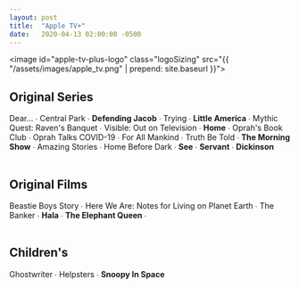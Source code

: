 ```yaml
---
layout: post
title:  "Apple TV+"
date:   2020-04-13 02:00:00 -0500
---
```


<image id="apple-tv-plus-logo" class="logoSizing" src="{{ "/assets/images/apple_tv.png" | prepend: site.baseurl }}"></image>
<br>

## Original Series
Dear... ∙
Central Park ∙
<span class="apple_color">**Defending Jacob**</span> ∙
Trying ∙
<span class="apple_color">**Little America**</span> ∙
Mythic Quest: Raven's Banquet ∙
Visible: Out on Television ∙
<span class="apple_color">**Home**</span> ∙
Oprah's Book Club ∙
Oprah Talks COVID-19 ∙
For All Mankind ∙
Truth Be Told ∙
<span class="apple_color">**The Morning Show**</span> ∙
Amazing Stories ∙
Home Before Dark ∙
<span class="apple_color">**See**</span> ∙
<span class="apple_color">**Servant**</span> ∙
<span class="apple_color">**Dickinson**</span>
<br>
<br>

## Original Films
Beastie Boys Story ∙
Here We Are: Notes for Living on Planet Earth ∙
The Banker ∙
<span class="apple_color">**Hala**</span> ∙
<span class="apple_color">**The Elephant Queen**</span> ∙
<br>
<br>

## Children's
Ghostwriter ∙
Helpsters ∙
<span class="apple_color">**Snoopy In Space**</span>